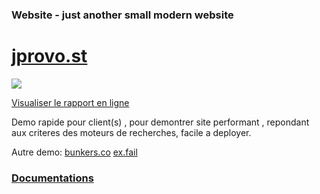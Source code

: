 ### Website - just another small modern website

# [jprovo.st](https://jprovo.st)

![](https://i.imgur.com/gFX4rNl.png)

[Visualiser le rapport en ligne](https://lighthouse-dot-webdotdevsite.appspot.com//lh/html?url=https://jprovo.st)

Demo rapide pour client(s) , pour demontrer site performant , repondant aux criteres des moteurs de recherches, facile a deployer.

Autre demo: [bunkers.co](https://bunkers.co)
            [ex.fail](https://ex.fail) 
### [Documentations](https://s.ex.fail/HOWTO)
